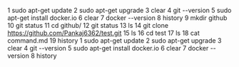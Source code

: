   1  sudo apt-get update
    2  sudo apt-get upgrade
    3  clear
    4  git --version
    5  sudo apt-get install docker.io
    6  clear
    7  docker --version
    8  history
    9  mkdir github
   10  git status
   11  cd github/
   12  git status
   13  ls
   14  git clone https://github.com/Pankaj6362/test.git
   15  ls
   16  cd test
   17  ls
   18  cat command.md
   19  history
 1  sudo apt-get update
    2  sudo apt-get upgrade
    3  clear
    4  git --version
    5  sudo apt-get install docker.io
    6  clear
    7  docker --version
    8  history
